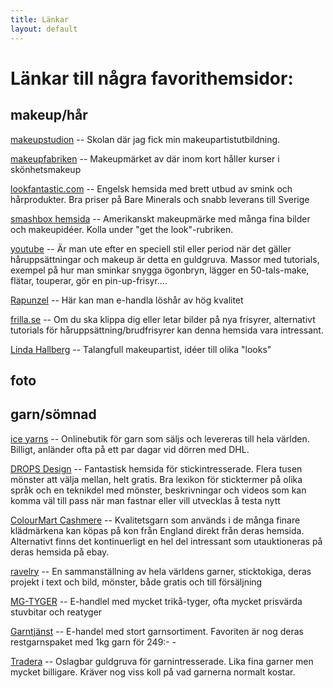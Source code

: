 ```yaml
---
title: Länkar
layout: default
---
```


# Länkar till några favorithemsidor:

## makeup/hår

[makeupstudion](http://www.makeupstudion.com) -- Skolan där jag fick min makeupartistutbildning.

[makeupfabriken](http://wwww.makeupfabriken.se) -- Makeupmärket av där inom kort håller kurser i skönhetsmakeup

[lookfantastic.com](http://www.lookfantastic.com/home.dept) -- Engelsk hemsida med brett utbud av smink och hårprodukter. Bra priser på Bare Minerals och snabb leverans till Sverige

[smashbox hemsida](http://www.smashbox.com) -- Amerikanskt makeupmärke med många fina bilder och makeupidéer. Kolla under "get the look"-rubriken.

[youtube](http://www.youtube.com) -- Är man ute efter en speciell stil eller period när det gäller håruppsättningar och makeup är detta en guldgruva. Massor med tutorials, exempel på hur man sminkar snygga ögonbryn, lägger en 50-tals-make, flätar, touperar, gör en pin-up-frisyr....

[Rapunzel](http://www.rapunzelofsweden.se) -- Här kan man e-handla löshår av hög kvalitet

[frilla.se](http://www.frilla.se) -- Om du ska klippa dig eller letar bilder på nya frisyrer, alternativt tutorials för håruppsättning/brudfrisyrer kan denna hemsida vara intressant.

[Linda Hallberg](http//www.nyheter24.se/modette/hallberg) -- Talangfull makeupartist, idéer till olika "looks"




## foto

## garn/sömnad

[ice yarns](http://www.iceyarns.com) -- Onlinebutik för garn som säljs och levereras till hela världen. Billigt, anländer ofta på ett par dagar vid dörren med DHL.

[DROPS Design](http://www.garnstudio.com/index_lang.php) -- Fantastisk hemsida för stickintresserade. Flera tusen mönster att välja mellan, helt gratis. Bra lexikon för sticktermer på olika språk och en teknikdel med mönster, beskrivningar och videos som kan komma väl till pass när man fastnar eller vill utvecklas å testa nytt

[ColourMart Cashmere](http://www.colourmart.com) -- Kvalitetsgarn som används i de många finare klädmärkena kan köpas på kon från England direkt från deras hemsida. Alternativt finns det kontinuerligt en hel del intressant som utauktioneras på deras hemsida på ebay.

[ravelry](http:www.ravelry.com/account/login) -- En sammanställning av hela världens garner, sticktokiga, deras projekt i text och bild, mönster, både gratis och till försäljning

[MG-TYGER](http://www.mg-tyg.se) -- E-handlel med mycket trikå-tyger, ofta mycket prisvärda stuvbitar och reatyger 

[Garntjänst](http://www.garntjänst.se/) -- E-handel med stort garnsortiment. Favoriten är nog deras restgarnspaket med 1kg garn för 249:- - 

[Tradera](http://www.tradera.com/Garn-c3_181906) -- Oslagbar guldgruva för garnintresserade. Lika fina garner men mycket billigare. Kräver nog viss koll på vad garnerna normalt kostar.
				